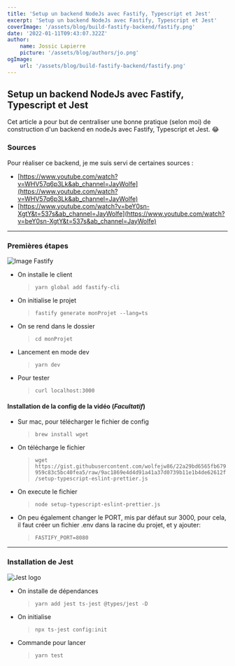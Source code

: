 ```yaml
---
title: 'Setup un backend NodeJs avec Fastify, Typescript et Jest'
excerpt: 'Setup un backend NodeJs avec Fastify, Typescript et Jest'
coverImage: '/assets/blog/build-fastify-backend/fastify.png'
date: '2022-01-11T09:43:07.322Z'
author:
    name: Jossic Lapierre
    picture: '/assets/blog/authors/jo.png'
ogImage:
    url: '/assets/blog/build-fastify-backend/fastify.png'
---
```


## Setup un backend NodeJs avec Fastify, Typescript et Jest

Cet article a pour but de centraliser une bonne pratique (selon moi) de construction d'un backend en nodeJs avec Fastify, Typescript et Jest. :joy:

### Sources

Pour réaliser ce backend, je me suis servi de certaines sources :

-   [https://www.youtube.com/watch?v=WHV57q6p3Lk&ab_channel=JayWolfe](https://www.youtube.com/watch?v=WHV57q6p3Lk&ab_channel=JayWolfe)
-   [https://www.youtube.com/watch?v=beY0sn-XgtY&t=537s&ab_channel=JayWolfe](https://www.youtube.com/watch?v=beY0sn-XgtY&t=537s&ab_channel=JayWolfe)

---

### Premières étapes

![Image Fastify](/assets/blog/build-fastify-backend/fastify-logo.png)

-   On installe le client
    > `yarn global add fastify-cli`
-   On initialise le projet
    > `fastify generate monProjet --lang=ts`
-   On se rend dans le dossier
    > `cd monProjet`
-   Lancement en mode dev
    > `yarn dev`
-   Pour tester
    > `curl localhost:3000`

#### Installation de la config de la vidéo (_Facultatif_)

-   Sur mac, pour télécharger le fichier de config
    > `brew install wget`
-   On télécharge le fichier
    > `wget https://gist.githubusercontent.com/wolfejw86/22a29bd6565fb679959c83c5bc40fea5/raw/9ac1869e4d4d91a41a37d0739b11e1b4de62612f/setup-typescript-eslint-prettier.js`
-   On execute le fichier
    > `node setup-typescript-eslint-prettier.js`
-   On peu également changer le PORT, mis par défaut sur 3000, pour cela, il faut créer un fichier .env dans la racine du projet, et y ajouter:
    > `FASTIFY_PORT=8080`

---

### Installation de Jest

![Jest logo](/assets/blog/build-fastify-backend/jest.png)

-   On installe de dépendances
    > `yarn add jest ts-jest @types/jest -D`
-   On initialise
    > `npx ts-jest config:init`
-   Commande pour lancer
    > `yarn test`
